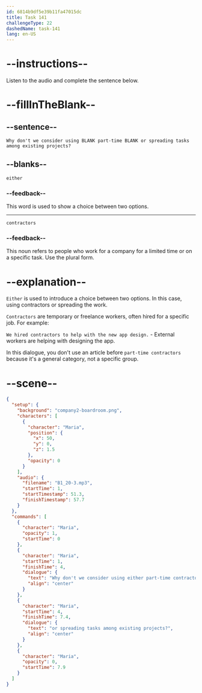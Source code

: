 ```yaml
---
id: 6814b9df5e39b11fa47015dc
title: Task 141
challengeType: 22
dashedName: task-141
lang: en-US
---
```


<!-- (Audio) Maria: Why don't we consider using either part-time contractors or spreading tasks among existing projects? -->

# --instructions--

Listen to the audio and complete the sentence below.

# --fillInTheBlank--

## --sentence--

`Why don't we consider using BLANK part-time BLANK or spreading tasks among existing projects?`

## --blanks--

`either`

### --feedback--

This word is used to show a choice between two options.

---

`contractors`

### --feedback--

This noun refers to people who work for a company for a limited time or on a specific task. Use the plural form.

# --explanation--

`Either` is used to introduce a choice between two options. In this case, using contractors or spreading the work.

`Contractors` are temporary or freelance workers, often hired for a specific job. For example:

`We hired contractors to help with the new app design.` - External workers are helping with designing the app.

In this dialogue, you don't use an article before `part-time contractors` because it's a general category, not a specific group.

# --scene--

```json
{
  "setup": {
    "background": "company2-boardroom.png",
    "characters": [
      {
        "character": "Maria",
        "position": {
          "x": 50,
          "y": 0,
          "z": 1.5
        },
        "opacity": 0
      }
    ],
    "audio": {
      "filename": "B1_20-3.mp3",
      "startTime": 1,
      "startTimestamp": 51.3,
      "finishTimestamp": 57.7
    }
  },
  "commands": [
    {
      "character": "Maria",
      "opacity": 1,
      "startTime": 0
    },
    {
      "character": "Maria",
      "startTime": 1,
      "finishTime": 4,
      "dialogue": {
        "text": "Why don't we consider using either part-time contractors",
        "align": "center"
      }
    },
    {
      "character": "Maria",
      "startTime": 4,
      "finishTime": 7.4,
      "dialogue": {
        "text": "or spreading tasks among existing projects?",
        "align": "center"
      }
    },
    {
      "character": "Maria",
      "opacity": 0,
      "startTime": 7.9
    }
  ]
}
```
